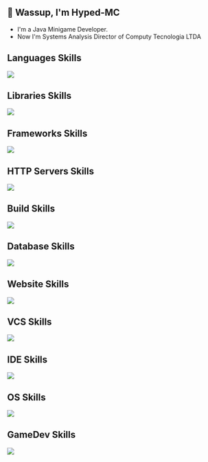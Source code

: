 ## :wave: Wassup, I'm Hyped-MC
- I'm a Java Minigame Developer.
- Now I'm Systems Analysis Director of Computy Tecnologia LTDA

## Languages Skills
![](https://skillicons.dev/icons?i=java,cs,lua,js,php)
## Libraries Skills
![](https://skillicons.dev/icons?i=react,nodejs)
## Frameworks Skills
![](https://skillicons.dev/icons?i=dotnet,electron,spring,laravel,nextjs,nestjs)
## HTTP Servers Skills
![](https://skillicons.dev/icons?i=nginx,maven)
## Build Skills
![](https://skillicons.dev/icons?i=maven,gradle)
## Database Skills
![](https://skillicons.dev/icons?i=sqlite,postgres,mysql)
## Website Skills
![](https://skillicons.dev/icons?i=html,css,tailwind)
## VCS Skills
![](https://skillicons.dev/icons?i=git,github)
## IDE Skills
![](https://skillicons.dev/icons?i=vscode,idea,eclipse,visualstudio)
## OS Skills
![](https://skillicons.dev/icons?i=linux)
## GameDev Skills
![](https://skillicons.dev/icons?i=unity,unreal,blender)
